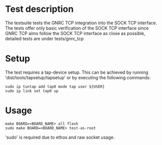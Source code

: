 Test description
==========
The testsuite tests the GNRC TCP integration into the SOCK TCP interface.
The tests offer only basic verification of the SOCK TCP interface since GNRC TCP aims
follow the SOCK TCP interface as close as possible, detailed tests are under tests/gnrc_tcp

Setup
==========
The test requires a tap-device setup. This can be achieved by running 'dist/tools/tapsetup/tapsetup'
or by executing the following commands:

    sudo ip tuntap add tap0 mode tap user ${USER}
    sudo ip link set tap0 up

Usage
==========
    make BOARD=<BOARD_NAME> all flash
    sudo make BOARD=<BOARD_NAME> test-as-root

'sudo' is required due to ethos and raw socket usage.
